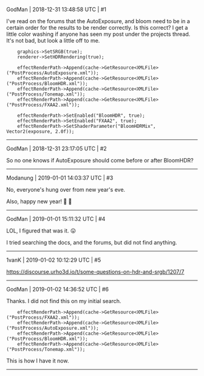 GodMan | 2018-12-31 13:48:58 UTC | #1

I've read on the forums that the AutoExposure, and bloom need to be in a certain order for the results to be render correctly. Is this correct? I get a little color washing if anyone has seen my post under the projects thread. It's not bad, but look a little off to me.

    	graphics->SetSRGB(true);
    	renderer->SetHDRRendering(true);

    	effectRenderPath->Append(cache->GetResource<XMLFile>("PostProcess/AutoExposure.xml"));
    	effectRenderPath->Append(cache->GetResource<XMLFile>("PostProcess/BloomHDR.xml"));
    	effectRenderPath->Append(cache->GetResource<XMLFile>("PostProcess/Tonemap.xml"));
    	effectRenderPath->Append(cache->GetResource<XMLFile>("PostProcess/FXAA2.xml"));

    	effectRenderPath->SetEnabled("BloomHDR", true);
    	effectRenderPath->SetEnabled("FXAA2", true);
    	effectRenderPath->SetShaderParameter("BloomHDRMix", Vector2(exposure, 2.0f));

-------------------------

GodMan | 2018-12-31 23:17:05 UTC | #2

So no one knows if AutoExposure should come before or after BloomHDR?

-------------------------

Modanung | 2019-01-01 14:03:37 UTC | #3

No, everyone's hung over from new year's eve.

Also, happy new year! :confetti_ball: :slightly_smiling_face:

-------------------------

GodMan | 2019-01-01 15:11:32 UTC | #4

LOL, I figured that was it. :stuck_out_tongue:

I tried searching the docs, and the forums, but did not find anything.

-------------------------

1vanK | 2019-01-02 10:12:29 UTC | #5

 https://discourse.urho3d.io/t/some-questions-on-hdr-and-srgb/1207/7

-------------------------

GodMan | 2019-01-02 14:36:52 UTC | #6

Thanks. I did not find this on my initial search.

    	effectRenderPath->Append(cache->GetResource<XMLFile>("PostProcess/FXAA2.xml"));
    	effectRenderPath->Append(cache->GetResource<XMLFile>("PostProcess/AutoExposure.xml"));
    	effectRenderPath->Append(cache->GetResource<XMLFile>("PostProcess/BloomHDR.xml"));
    	effectRenderPath->Append(cache->GetResource<XMLFile>("PostProcess/Tonemap.xml"));

This is how I have it now.

-------------------------

